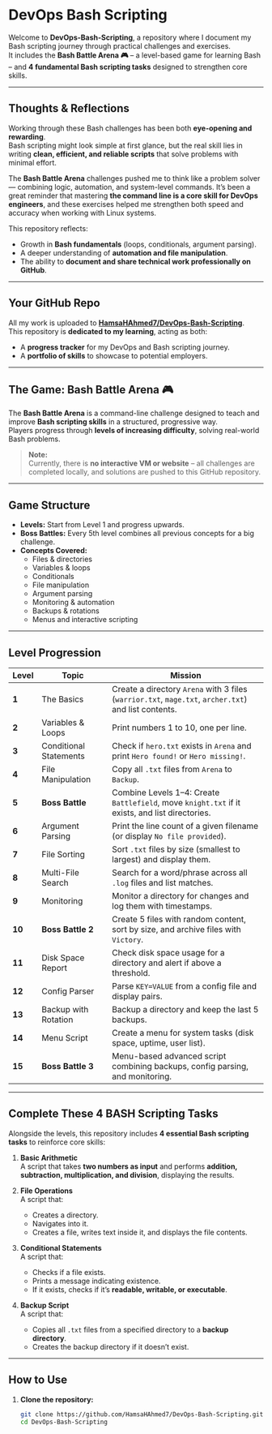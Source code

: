 # DevOps Bash Scripting

Welcome to **DevOps-Bash-Scripting**, a repository where I document my Bash scripting journey through practical challenges and exercises.  
It includes the **Bash Battle Arena 🎮** – a level-based game for learning Bash – and **4 fundamental Bash scripting tasks** designed to strengthen core skills.

---

## **Thoughts & Reflections**
Working through these Bash challenges has been both **eye-opening and rewarding**.  
Bash scripting might look simple at first glance, but the real skill lies in writing **clean, efficient, and reliable scripts** that solve problems with minimal effort.  

The **Bash Battle Arena** challenges pushed me to think like a problem solver — combining logic, automation, and system-level commands. It’s been a great reminder that mastering **the command line is a core skill for DevOps engineers**, and these exercises helped me strengthen both speed and accuracy when working with Linux systems.

This repository reflects:
- Growth in **Bash fundamentals** (loops, conditionals, argument parsing).  
- A deeper understanding of **automation and file manipulation**.  
- The ability to **document and share technical work professionally on GitHub**.

---

## **Your GitHub Repo**
All my work is uploaded to **[HamsaHAhmed7/DevOps-Bash-Scripting](https://github.com/HamsaHAhmed7/DevOps-Bash-Scripting)**.  
This repository is **dedicated to my learning**, acting as both:
- A **progress tracker** for my DevOps and Bash scripting journey.  
- A **portfolio of skills** to showcase to potential employers.  

---

## **The Game: Bash Battle Arena 🎮**
The **Bash Battle Arena** is a command-line challenge designed to teach and improve **Bash scripting skills** in a structured, progressive way.  
Players progress through **levels of increasing difficulty**, solving real-world Bash problems.

> **Note:**  
Currently, there is **no interactive VM or website** – all challenges are completed locally, and solutions are pushed to this GitHub repository.

---

## **Game Structure**
- **Levels:** Start from Level 1 and progress upwards.  
- **Boss Battles:** Every 5th level combines all previous concepts for a big challenge.  
- **Concepts Covered:**  
  - Files & directories  
  - Variables & loops  
  - Conditionals  
  - File manipulation  
  - Argument parsing  
  - Monitoring & automation  
  - Backups & rotations  
  - Menus and interactive scripting

---

## **Level Progression**
| Level | Topic | Mission |
|-------|-------|---------|
| **1** | The Basics | Create a directory `Arena` with 3 files (`warrior.txt`, `mage.txt`, `archer.txt`) and list contents. |
| **2** | Variables & Loops | Print numbers 1 to 10, one per line. |
| **3** | Conditional Statements | Check if `hero.txt` exists in `Arena` and print `Hero found!` or `Hero missing!`. |
| **4** | File Manipulation | Copy all `.txt` files from `Arena` to `Backup`. |
| **5** | **Boss Battle** | Combine Levels 1–4: Create `Battlefield`, move `knight.txt` if it exists, and list directories. |
| **6** | Argument Parsing | Print the line count of a given filename (or display `No file provided`). |
| **7** | File Sorting | Sort `.txt` files by size (smallest to largest) and display them. |
| **8** | Multi-File Search | Search for a word/phrase across all `.log` files and list matches. |
| **9** | Monitoring | Monitor a directory for changes and log them with timestamps. |
| **10** | **Boss Battle 2** | Create 5 files with random content, sort by size, and archive files with `Victory`. |
| **11** | Disk Space Report | Check disk space usage for a directory and alert if above a threshold. |
| **12** | Config Parser | Parse `KEY=VALUE` from a config file and display pairs. |
| **13** | Backup with Rotation | Backup a directory and keep the last 5 backups. |
| **14** | Menu Script | Create a menu for system tasks (disk space, uptime, user list). |
| **15** | **Boss Battle 3** | Menu-based advanced script combining backups, config parsing, and monitoring. |

---

## **Complete These 4 BASH Scripting Tasks**
Alongside the levels, this repository includes **4 essential Bash scripting tasks** to reinforce core skills:

1. **Basic Arithmetic**  
   A script that takes **two numbers as input** and performs **addition, subtraction, multiplication, and division**, displaying the results.

2. **File Operations**  
   A script that:
   - Creates a directory.  
   - Navigates into it.  
   - Creates a file, writes text inside it, and displays the file contents.

3. **Conditional Statements**  
   A script that:
   - Checks if a file exists.  
   - Prints a message indicating existence.  
   - If it exists, checks if it’s **readable, writable, or executable**.

4. **Backup Script**  
   A script that:
   - Copies all `.txt` files from a specified directory to a **backup directory**.  
   - Creates the backup directory if it doesn’t exist.

---

## **How to Use**
1. **Clone the repository:**
   ```bash
   git clone https://github.com/HamsaHAhmed7/DevOps-Bash-Scripting.git
   cd DevOps-Bash-Scripting
